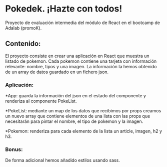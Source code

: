 # Pokedek. ¡Hazte con todos!

Proyecto de evaluación intermedia del módulo de React en el bootcamp de Adalab (promoK).

## Contenido:

El proyecto consiste en crear una aplicación en React que muestra un listado de pokemon. Cada pokemon contiene una tarjeta con información relevante: nombre, tipos y una imagen. La información la hemos obtenido de un array de datos guardado en un fichero json.

### Aplicación:

*App: guarda la información del json en el estado del componente y renderiza al componente PokeList.

*PokeList: mediante un map de los datos que recibimos por props creamos un nuevo array que contiene elementos de una lista con las props que necesitarán para pintar el nombre, el tipo de pokemon y la imagen.

*Pokemon: renderiza para cada elemento de la lista un article, imagen, h2 y h3.

### Bonus:

De forma adicional hemos añadido estilos usando sass. 


